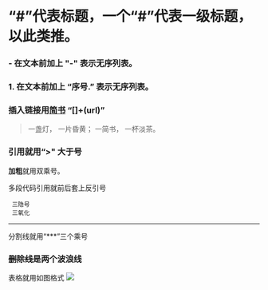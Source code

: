# “#”代表标题，一个“#”代表一级标题，以此类推。

 ### - 在文本前加上 "-" 表示无序列表。
 
 ### 1. 在文本前加上 “序号.” 表示无序列表。
 
 ### 插入链接用[简书](http://www.jianshu.com) “[]+(url)”
 
> 一盏灯， 一片昏黄； 一简书， 一杯淡茶。
 
 ### 引用就用“>" 大于号
 
 **加粗**就用双乘号。
 
 多段代码引用就前后套上反引号
```
 三隐号
 三氧化
```
***
分割线就用“***”三个乘号
 
### ~~删除线~~是两个波浪线

表格就用如图格式
![](https://pic2.zhimg.com/7ad74526f0f12d18e8d5840fedce2ebd_r.jpg)
 

